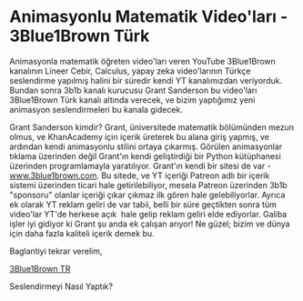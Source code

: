 # Animasyonlu Matematik Video'ları - 3Blue1Brown Türk

Animasyonla matematik öğreten video'ları veren YouTube 3Blue1Brown
kanalının Lineer Cebir, Calculus, yapay zeka video'larının Türkçe
seslendirme yapılmış halini bir süredir kendi YT kanalımızdan
veriyorduk. Bundan sonra 3b1b kanalı kurucusu Grant Sanderson bu
video'ları 3Blue1Brown Türk kanalı altında verecek, ve bizim
yaptığımız yeni animasyon seslendirmeleri bu kanala gidecek.

Grant Sanderson kimdir? Grant, üniversitede matematik bölümünden mezun
olmus, ve KhanAcademy için içerik üreterek bu alana giriş yapmış, ve
ardından kendi animasyonlu stilini ortaya çıkarmış. Görülen
animasyonlar tıklama üzerinden değil Grant'ın kendi geliştirdiği bir
Python kütüphanesi üzerinden programlamayla yaratılıyor. Grant'ın
kendi bir sitesi de var - www.3blue1brown.com. Bu sitede, ve YT
içeriği Patreon adlı bir içerik sistemi üzerinden ticari hale
getirilebiliyor, mesela Patreon üzerinden 3b1b "sponsoru" olanlar
içeriği çıkar çıkmaz ilk gören hale gelebiliyorlar. Ayrıca ek olarak
YT reklam geliri de var tabii, belli bir süre geçtikten sonra tüm
video'lar YT'de herkese açık  hale gelip reklam geliri elde
ediyorlar. Galiba işler iyi gidiyor ki Grant şu anda ek çalışan
arıyor! Ne güzel; bizim ve dünya için daha fazla kaliteli içerik demek
bu.

Baglantiyi tekrar verelim,

[3Blue1Brown TR](https://www.youtube.com/channel/UCx64ou5qw0Q9LLkwE8xSNEg)

Seslendirmeyi Nasıl Yaptık?


